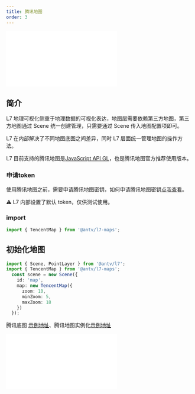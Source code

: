 ```yaml
---
title: 腾讯地图
order: 3
---
```


<embed src="@/docs/api/common/style.md"></embed>

## 简介

L7 地理可视化侧重于地理数据的可视化表达，地图层需要依赖第三方地图，第三方地图通过 Scene 统一创建管理，只需要通过 Scene 传入地图配置项即可。

L7 在内部解决了不同地图底图之间差异，同时 L7 层面统一管理地图的操作方法。

L7 目前支持的腾讯地图是[JavaScript API GL](https://lbs.qq.com/webApi/javascriptGL/glGuide/glOverview)，也是腾讯地图官方推荐使用版本。

### 申请token

使用腾讯地图之前，需要申请腾讯地图密钥，如何申请腾讯地图密钥[点我查看](https://lbs.qq.com/webApi/javascriptGL/glGuide/glBasic)。

⚠️  L7 内部设置了默认 token，仅供测试使用。

### import

```javascript
import { TencentMap } from '@antv/l7-maps';
```

## 初始化地图

```ts
import { Scene, PointLayer } from '@antv/l7';
import { TencentMap } from '@antv/l7-maps';
  const scene = new Scene({
    id: 'map',
    map: new TencentMap({
      zoom: 10,
      minZoom: 5,
      maxZoom: 18
    })
  });
```

腾讯底图 [示例地址](/examples/map/map/#tencentmap)、腾讯地图实例化[示例地址](/examples/map/map/#tmapInstance)

<embed src="@/docs/api/common/map.zh.md"></embed>